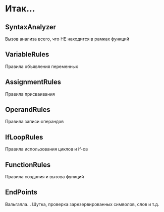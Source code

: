 # Итак...

## SyntaxAnalyzer
Вызов анализа всего, что НЕ находится в рамках функций

## VariableRules
Правила объявления переменных

## AssignmentRules
Правила присваивания

## OperandRules
Правила записи операндов

## IfLoopRules
Правила использования циклов и if-ов

## FunctionRules
Правила создания и вызова функций

## EndPoints
Вальгалла... Шутка, проверка зарезервированных символов, слов и т.д.